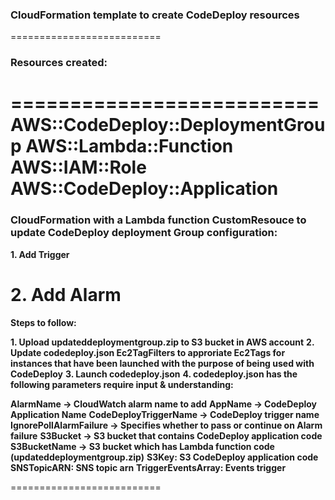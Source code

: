 ### CloudFormation template to create CodeDeploy resources
==========================
### Resources created:
==========================
**AWS::CodeDeploy::DeploymentGroup**
**AWS::Lambda::Function**
**AWS::IAM::Role**
**AWS::CodeDeploy::Application**
==========================
### CloudFormation with a Lambda function CustomResouce to update CodeDeploy deployment Group configuration: 

**1. Add Trigger**

**2. Add Alarm**
==========================

**Steps to follow:**

**1. Upload updateddeploymentgroup.zip to S3 bucket in AWS account**
**2. Update codedeploy.json Ec2TagFilters to approriate Ec2Tags for instances that have been launched with the purpose of being used with CodeDeploy**
**3. Launch codedeploy.json**
**4. codedeploy.json has the following parameters require input & understanding:**

**AlarmName -> CloudWatch alarm name to add**
**AppName -> CodeDeploy Application Name**
**CodeDeployTriggerName -> CodeDeploy trigger name**
**IgnorePollAlarmFailure -> Specifies whether to pass or continue on Alarm failure**
**S3Bucket -> S3 bucket that contains CodeDeploy application code**
**S3BucketName -> S3 bucket which has Lambda function code (updateddeploymentgroup.zip)**
**S3Key: S3 CodeDeploy application code**
**SNSTopicARN: SNS topic arn**
**TriggerEventsArray: Events trigger**

==========================

                
